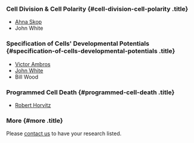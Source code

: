 ### Cell Division & Cell Polarity {#cell-division-cell-polarity .title}

-   [Ahna Skop](http://skoplab.weebly.com/)
-   John White

### Specification of Cells\' Developmental Potentials {#specification-of-cells-developmental-potentials .title}

-   [Victor Ambros](http://146.189.76.171/VRA/Home.html)
-   [John White](http://www.molbio.wisc.edu/white)
-   Bill Wood

### Programmed Cell Death {#programmed-cell-death .title}

-   [Robert Horvitz](http://web.mit.edu/horvitz/www/)

### More {#more .title}

Please [contact us](contact) to have your research listed.

